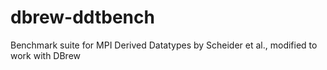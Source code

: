 # dbrew-ddtbench
Benchmark suite for MPI Derived Datatypes by Scheider et al., modified to work with DBrew
